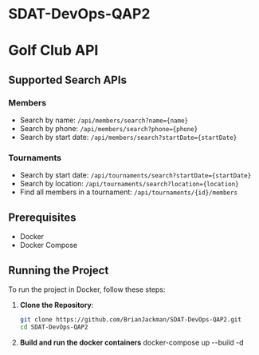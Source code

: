 # SDAT-DevOps-QAP2
# Golf Club API

## Supported Search APIs

### Members
- Search by name: `/api/members/search?name={name}`
- Search by phone: `/api/members/search?phone={phone}`
- Search by start date: `/api/members/search?startDate={startDate}`


### Tournaments
- Search by start date: `/api/tournaments/search?startDate={startDate}`
- Search by location: `/api/tournaments/search?location={location}`
- Find all members in a tournament: `/api/tournaments/{id}/members`
## Prerequisites

- Docker
- Docker Compose

## Running the Project

To run the project in Docker, follow these steps:

1. **Clone the Repository**:
   ```sh
   git clone https://github.com/BrianJackman/SDAT-DevOps-QAP2.git
   cd SDAT-DevOps-QAP2

2. **Build and run the docker containers**
   docker-compose up --build -d

